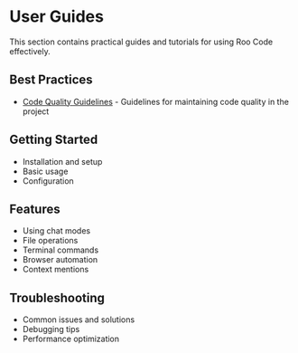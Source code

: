 # User Guides

This section contains practical guides and tutorials for using Roo Code effectively.

## Best Practices

- [Code Quality Guidelines](./best-practices/code-quality-guidelines.md) - Guidelines for maintaining code quality in the project

## Getting Started

- Installation and setup
- Basic usage
- Configuration

## Features

- Using chat modes
- File operations
- Terminal commands
- Browser automation
- Context mentions

## Troubleshooting

- Common issues and solutions
- Debugging tips
- Performance optimization